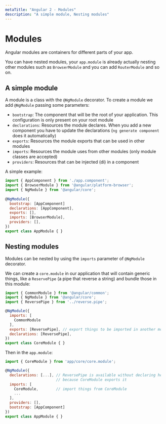 ```yaml
---
metaTitle: "Angular 2 - Modules"
description: "A simple module, Nesting modules"
---
```


# Modules


Angular modules are containers for different parts of your app.

You can have nested modules, your `app.module` is already actually nesting other modules such as `BrowserModule` and you can add `RouterModule` and so on.



## A simple module


A module is a class with the `@NgModule` decorator. To create a module we add `@NgModule` passing some parameters:

- `bootstrap`: The component that will be the root of your application. This configuration is only present on your root module
- `declarations`: Resources the module declares. When you add a new component you have to update the declarations (`ng generate component` does it automatically)
- `exports`: Resources the module exports that can be used in other modules
- `imports`: Resources the module uses from other modules (only module classes are accepted)
- `providers`: Resources that can be injected (di) in a component

A simple example:

```js
import { AppComponent } from './app.component';
import { BrowserModule } from '@angular/platform-browser';
import { NgModule } from '@angular/core';
 
@NgModule({
  bootstrap: [AppComponent]
  declarations: [AppComponent],
  exports: [],
  imports: [BrowserModule],
  providers: [],
})
export class AppModule { }

```



## Nesting modules


Modules can be nested by using the `imports` parameter of `@NgModule` decorator.

We can create a `core.module` in our application that will contain generic things, like a `ReservePipe` (a pipe that reverse a string) and bundle those in this module:

```js
import { CommonModule } from '@angular/common';
import { NgModule } from '@angular/core';
import { ReversePipe } from '../reverse.pipe';

@NgModule({
  imports: [
    CommonModule
  ],
  exports: [ReversePipe], // export things to be imported in another module
  declarations: [ReversePipe],
})
export class CoreModule { }

```

Then in the `app.module`:

```js
import { CoreModule } from 'app/core/core.module';

@NgModule({
  declarations: [...], // ReversePipe is available without declaring here
                       // because CoreModule exports it
  imports: [
    CoreModule,        // import things from CoreModule
    ...
  ],
  providers: [],
  bootstrap: [AppComponent]
})
export class AppModule { }

```

